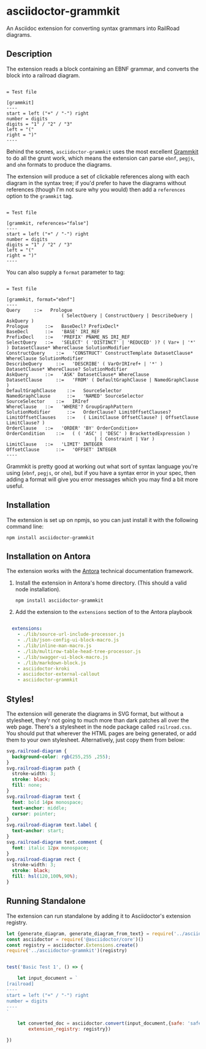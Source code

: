 # asciidoctor-grammkit

An Asciidoc extension for converting syntax grammars into RailRoad diagrams.

## Description

The extension reads a block containing an EBNF grammar, and converts the block into a railroad diagram.

```asciidoc

= Test file

[grammkit]
----
start = left ("+" / "-") right
number = digits
digits = "1" / "2" / "3"
left = "("
right = ")"
----
```


Behind the scenes, `asciidoctor-grammkit` uses the most excellent [Grammkit](https://github.com/dundalek/GrammKit) to do all the grunt work, which means the extension can parse `ebnf`, `pegjs`, and `ohm` formats to produce the diagrams.

The extension will produce a set of clickable references along with each diagram in the syntax tree; if you'd prefer to have the diagrams without references (though I'm not sure why you would) then add a `references` option to the `grammkit` tag.

```asciidoc

= Test file

[grammkit, references="false"]
----
start = left ("+" / "-") right
number = digits
digits = "1" / "2" / "3"
left = "("
right = ")"
----
```

You can also supply a `format` parameter to tag:

```asciidoc

= Test file

[grammkit, format="ebnf"]
----
Query	  ::=  	Prologue
                    ( SelectQuery | ConstructQuery | DescribeQuery | AskQuery )
Prologue	  ::=  	BaseDecl? PrefixDecl*
BaseDecl	  ::=  	'BASE' IRI_REF
PrefixDecl	  ::=  	'PREFIX' PNAME_NS IRI_REF
SelectQuery	  ::=  	'SELECT' ( 'DISTINCT' | 'REDUCED' )? ( Var+ | '*' ) DatasetClause* WhereClause SolutionModifier
ConstructQuery	  ::=  	'CONSTRUCT' ConstructTemplate DatasetClause* WhereClause SolutionModifier
DescribeQuery	  ::=  	'DESCRIBE' ( VarOrIRIref+ | '*' ) DatasetClause* WhereClause? SolutionModifier
AskQuery	  ::=  	'ASK' DatasetClause* WhereClause
DatasetClause	  ::=  	'FROM' ( DefaultGraphClause | NamedGraphClause )
DefaultGraphClause	  ::=  	SourceSelector
NamedGraphClause	  ::=  	'NAMED' SourceSelector
SourceSelector	  ::=  	IRIref
WhereClause	  ::=  	'WHERE'? GroupGraphPattern
SolutionModifier	  ::=  	OrderClause? LimitOffsetClauses?
LimitOffsetClauses	  ::=  	( LimitClause OffsetClause? | OffsetClause LimitClause? )
OrderClause	  ::=  	'ORDER' 'BY' OrderCondition+
OrderCondition	  ::=  	( ( 'ASC' | 'DESC' ) BrackettedExpression )
                                | ( Constraint | Var )
LimitClause	  ::=  	'LIMIT' INTEGER
OffsetClause	  ::=  	'OFFSET' INTEGER
----
```

Grammkit is pretty good at working out what sort of syntax language you're using (`ebnf`, `pegjs`, or `ohm`), but if you have a syntax error in your spec, then adding a format will give you error messages which you may find a bit more useful.

## Installation

The extension is set up on npmjs, so you can just install it with the following command line:

```shell
npm install asciidoctor-grammkit
```

## Installation on Antora

The extension works with the [Antora](https://antora.org) technical documentation framework. 
1. Install the extension in Antora's home directory. (This should a valid node installation).
    ```shell
    npm install asciidoctor-grammkit
    ```
1. Add the extension to the `extensions` section of to the Antora playbook
```yaml

  extensions:
    - ./lib/source-url-include-processor.js
    - ./lib/json-config-ui-block-macro.js
    - ./lib/inline-man-macro.js
    - ./lib/multirow-table-head-tree-processor.js
    - ./lib/swagger-ui-block-macro.js
    - ./lib/markdown-block.js
    - asciidoctor-kroki
    - asciidoctor-external-callout
    - asciidoctor-grammkit
```

## Styles!

The extension will generate the diagrams in SVG format, but without a stylesheet, they'r not going to much more than dark patches all over the web page. There's a stylesheet in the node package called `railroad.css`. You should put that wherever the HTML pages are being generated, or add them to your own stylesheet.
Alternatively, just copy them from below:

```css
svg.railroad-diagram {
  background-color: rgb(255,255 ,255);
}
svg.railroad-diagram path {
  stroke-width: 3;
  stroke: black;
  fill: none;
}
svg.railroad-diagram text {
  font: bold 14px monospace;
  text-anchor: middle;
  cursor: pointer;
}
svg.railroad-diagram text.label {
  text-anchor: start;
}
svg.railroad-diagram text.comment {
  font: italic 12px monospace;
}
svg.railroad-diagram rect {
  stroke-width: 3;
  stroke: black;
  fill: hsl(120,100%,90%);
}

```

## Running Standalone

The extension can run standalone by adding it to Asciidoctor's extension registry.

```javascript
let {generate_diagram, generate_diagram_from_text} = require('../asciidoctor-grammkit')
const asciidoctor = require('@asciidoctor/core')()
const registry = asciidoctor.Extensions.create()
require('../asciidoctor-grammkit')(registry)


test('Basic Test 1', () => {

    let input_document = ` 
[railroad]
----
start = left ("+" / "-") right
number = digits
----
`

    let converted_doc = asciidoctor.convert(input_document,{safe: 'safe', standalone: true,
        extension_registry: registry})

})

```



